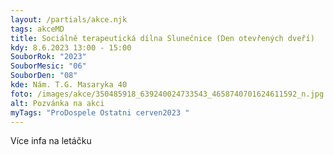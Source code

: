 ```yaml
---
layout: /partials/akce.njk
tags: akceMD
title: Sociálně terapeutická dílna Slunečnice (Den otevřených dveří)
kdy: 8.6.2023 13:00 - 15:00
SouborRok: "2023"
SouborMesic: "06"
SouborDen: "08"
kde: Nám. T.G. Masaryka 40
foto: /images/akce/350485918_639240024733543_4658740701624611592_n.jpg
alt: Pozvánka na akci
myTags: "ProDospele Ostatni cerven2023 "
---
```

V﻿íce infa na letáčku